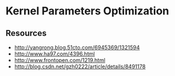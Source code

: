 # Kernel Parameters Optimization


## Resources

* http://yangrong.blog.51cto.com/6945369/1321594
* http://www.ha97.com/4396.html
* http://www.frontopen.com/1219.html
* http://blog.csdn.net/gzh0222/article/details/8491178
